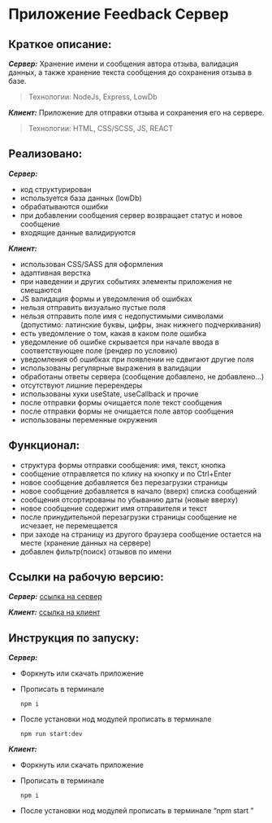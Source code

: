 # Приложение Feedback Сервер

## Краткое описание:

**_Сервер:_** Хранение имени и сообщения автора отзыва, валидация данных, а
также хранение текста сообщения до сохранения отзыва в базе.

> Технологии: NodeJs, Express, LowDb

**_Клиент:_** Приложение для отправки отзыва и сохранения его на сервере.

> Технологии: HTML, CSS/SCSS, JS, REACT

## Реализовано:

**_Сервер:_**

- код структурирован
- используется база данных (lowDb)
- обрабатываются ошибки
- при добавлении сообщения сервер возвращает статус и новое сообщение
- входящие данные валидируются

**_Клиент:_**

- использован CSS/SASS для оформления
- адаптивная верстка
- при наведении и других событиях элементы приложения не смещаются
- JS валидация формы и уведомления об ошибках
- нельзя отправить визуально пустые поля
- нельзя отправить поле имя с недопустимыми символами (допустимо: латинские
  буквы, цифры, знак нижнего подчеркивания)
- есть уведомление о том, какая в каком поле ошибка
- уведомление об ошибке скрывается при начале ввода в соответствующее поле
  (рендер по условию)
- уведомления об ошибках при появлении не сдвигают другие поля
- использованы регулярные выражения в валидации
- обработаны ответы сервера (сообщение добавлено, не добавлено...)
- отсутствуют лишние перерендеры
- использованы хуки useState, useCallback и прочие
- после отправки формы очищается поле текст сообщения
- после отправки формы не очищается поле автор сообщения
- использованы переменные окружения

## Функционал:

- структура формы отправки сообщения: имя, текст, кнопка
- сообщение отправляется по клику на кнопку и по Ctrl+Enter
- новое сообщение добавляется без перезагрузки страницы
- новое сообщение добавляется в начало (вверх) списка сообщений
- сообщения отсортированы по убыванию даты (новые вверху)
- новое сообщение содержит имя отправителя и текст
- после принудительной перезагрузки страницы сообщение не исчезает, не
  перемещается
- при заходе на страницу из другого браузера сообщение остается на месте
  (хранение данных на сервере)
- добавлен фильтр(поиск) отзывов по имени

## Ссылки на рабочую версию:

**_Сервер:_** [ссылка на сервер](http://example.com/ 'Необязательная подсказка')

**_Клиент:_**
[ссылка на клиент](https://github.com/Powerman-code/react-feedback 'Необязательная подсказка')

## Инструкция по запуску:

**_Сервер:_**

- Форкнуть или скачать приложение
- Прописать в терминале

      npm i

- После установки нод модулей прописать в терминале

      npm run start:dev

**_Клиент:_**

- Форкнуть или скачать приложение
- Прописать в терминале

      npm i

- После установки нод модулей прописать в терминале “npm start ”
